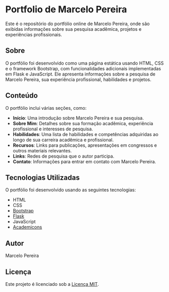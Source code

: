 # Portfolio de Marcelo Pereira

Este é o repositório do portfólio online de Marcelo Pereira, onde são exibidas informações sobre sua pesquisa acadêmica, projetos e experiências profissionais.

## Sobre

O portfólio foi desenvolvido como uma página estática usando HTML, CSS e o framework Bootstrap, com funcionalidades adicionais implementadas em Flask e JavaScript. Ele apresenta informações sobre a pesquisa de Marcelo Pereira, sua experiência profissional, habilidades e projetos.

## Conteúdo

O portfólio inclui várias seções, como:

- **Início**: Uma introdução sobre Marcelo Pereira e sua pesquisa.
- **Sobre Mim**: Detalhes sobre sua formação acadêmica, experiência profissional e interesses de pesquisa.
- **Habilidades**: Uma lista de habilidades e competências adquiridas ao longo de sua carreira acadêmica e profissional.
- **Recursos**: Links para publicações, apresentações em congressos e outros materiais relevantes.
- **Links**: Redes de pesquisa que o autor participa.
- **Contato**: Informações para entrar em contato com Marcelo Pereira.

## Tecnologias Utilizadas

O portfólio foi desenvolvido usando as seguintes tecnologias:

- HTML
- CSS
- [Bootstrap](https://getbootstrap.com/)
- [Flask](https://flask.palletsprojects.com/en/3.0.x/)
- JavaScript
- [Academicons](https://jpswalsh.github.io/academicons/)

## Autor

Marcelo Pereira

## Licença

Este projeto é licenciado sob a [Licença MIT](https://opensource.org/licenses/MIT).

